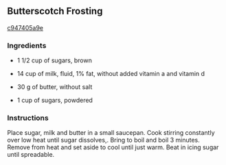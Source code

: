 ## Butterscotch Frosting

[c947405a9e](http://www.food.com/recipe/butterscotch-frosting-132490)

### Ingredients

 - 1 1/2 cup of sugars, brown

 - 14 cup of milk, fluid, 1% fat, without added vitamin a and vitamin d

 - 30 g of butter, without salt

 - 1 cup of sugars, powdered

### Instructions

Place sugar, milk and butter in a small saucepan. Cook stirring constantly over low heat until sugar dissolves,. Bring to boil and boil 3 minutes. Remove from heat and set aside to cool until just warm. Beat in icing sugar until spreadable.